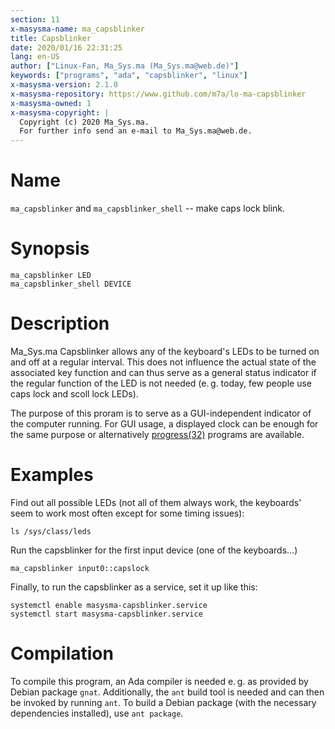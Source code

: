 ```yaml
---
section: 11
x-masysma-name: ma_capsblinker
title: Capsblinker
date: 2020/01/16 22:31:25
lang: en-US
author: ["Linux-Fan, Ma_Sys.ma (Ma_Sys.ma@web.de)"]
keywords: ["programs", "ada", "capsblinker", "linux"]
x-masysma-version: 2.1.0
x-masysma-repository: https://www.github.com/m7a/lo-ma-capsblinker
x-masysma-owned: 1
x-masysma-copyright: |
  Copyright (c) 2020 Ma_Sys.ma.
  For further info send an e-mail to Ma_Sys.ma@web.de.
---
```

Name
====

`ma_capsblinker` and `ma_capsblinker_shell` -- make caps lock blink.

Synopsis
========

	ma_capsblinker LED
	ma_capsblinker_shell DEVICE

Description
===========

Ma_Sys.ma Capsblinker allows any of the keyboard's LEDs to be turned on and off
at a regular interval. This does not influence the actual state of the
associated key function and can thus serve as a general status indicator if the
regular function of the LED is not needed (e. g. today, few people use caps lock
and scoll lock LEDs).

The purpose of this proram is to serve as a GUI-independent indicator of the
computer running. For GUI usage, a displayed clock can be enough for the same
purpose or alternatively [progress(32)](../32/progress.xhtml) programs are
available.

Examples
========

Find out all possible LEDs (not all of them always work, the keyboards' seem to
work most often except for some timing issues):

	ls /sys/class/leds

Run the capsblinker for the first input device (one of the keyboards...)

	ma_capsblinker input0::capslock

Finally, to run the capsblinker as a service, set it up like this:

	systemctl enable masysma-capsblinker.service
	systemctl start masysma-capsblinker.service

Compilation
===========

To compile this program, an Ada compiler is needed e. g. as provided by Debian
package `gnat`. Additionally, the `ant` build tool is needed and can then be
invoked by running `ant`. To build a Debian package (with the necessary
dependencies installed), use `ant package`.
